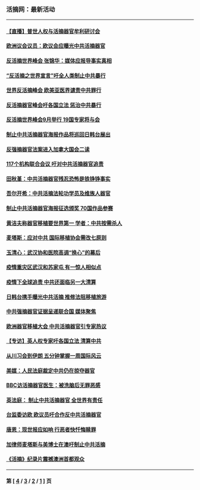 ### 活摘网：最新活动
---
#### [【直播】普世人权与活摘器官牟利研讨会](../../pages/nf5883/n13425146.md?04190430) 
#### [欧洲议会议员：欧议会应曝光中共活摘器官](../../pages/nf5883/n13336571.md?04190430) 
#### [反活摘世界峰会 张锦华：媒体应报导事实真相](../../pages/nf5883/n13278502.md?04190430) 
#### [“反活摘之世界宣言”吁全人类制止中共暴行](../../pages/nf5883/n13259730.md?04190430) 
#### [世界反活摘峰会 欧美亚医界谴责中共罪行](../../pages/nf5883/n13253550.md?04190430) 
#### [反活摘器官峰会吁各国立法 惩治中共暴行](../../pages/nf5883/n13245052.md?04190430) 
#### [反活摘世界峰会9月举行 19国专家将与会](../../pages/nf5883/n13201492.md?04190430) 
#### [制止中共活摘器官海报作品将巡回日韩台展出](../../pages/nf5883/n13177791.md?04190430) 
#### [反强摘器官法案进入加拿大国会二读](../../pages/nf5883/n13033450.md?04190430) 
#### [117个机构联合会议 吁对中共活摘器官追责](../../pages/nf5883/n12775087.md?04190430) 
#### [田秋堇：中共活摘器官残忍恐怖是铁铮铮事实](../../pages/nf5883/n12702148.md?04190430) 
#### [吾尔开希：中共活摘法轮功学员及维族人器官](../../pages/nf5883/n12693197.md?04190430) 
#### [制止中共活摘器官海报征选颁奖 70国作品参赛](../../pages/nf5883/n12692050.md?04190430) 
#### [黄洁夫称器官移植要世界第一 学者：中共按需杀人](../../pages/nf5883/n12572329.md?04190430) 
#### [麦塔斯：应对中共 国际移植协会需改七原则](../../pages/nf5883/n12514711.md?04190430) 
#### [玉清心：武汉协和医院高调“换心”的幕后](../../pages/nf5883/n12298730.md?04190430) 
#### [疫情重灾区武汉和苏家屯 有一惊人相似点](../../pages/nf5883/n12150824.md?04190430) 
#### [疫情下全球追责 中共还面临另一大清算](../../pages/nf5883/n12070397.md?04190430) 
#### [日韩台携手曝光中共活摘 推修法阻移植旅游](../../pages/nf5883/n11712046.md?04190430) 
#### [中共强摘器官证据呈递联合国 媒体聚焦](../../pages/nf5883/n11546426.md?04190430) 
#### [欧洲器官移植大会 中共活摘器官引专家热议](../../pages/nf5883/n11539095.md?04190430) 
#### [【专访】英人权专家吁各国立法 清算中共](../../pages/nf5883/n11367315.md?04190430) 
#### [从川习会到伊朗 五分钟掌握一周国际风云](../../pages/nf5883/n11338520.md?04190430) 
#### [美媒：人民法庭裁定中共仍在掠夺器官](../../pages/nf5883/n11334897.md?04190430) 
#### [BBC访活摘器官医生：被洗脑后无罪恶感](../../pages/nf5883/n11335935.md?04190430) 
#### [英法庭： 制止中共活摘器官 全世界有责任](../../pages/nf5883/n11330691.md?04190430) 
#### [台监委访欧 欧议员吁合作反中共活摘器官](../../pages/nf5883/n11109190.md?04190430) 
#### [唐恩：现世报应如响 行恶者快忏悔赎罪](../../pages/nf5883/n11104016.md?04190430) 
#### [加律师麦塔斯与美博士在澳吁制止中共活摘](../../pages/nf5883/n10724764.md?04190430) 
#### [《活摘》纪录片震撼澳洲首都观众](../../pages/nf5883/n10722747.md?04190430) 

---
#### 第 [ [4](./4.md?04190430) / [3](./3.md?04190430) / [2](./2.md?04190430) / [1](./1.md?04190430) ] 页
